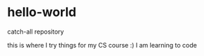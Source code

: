 # hello-world
catch-all repository


this is where I try things for my CS course :) I am learning to code 
